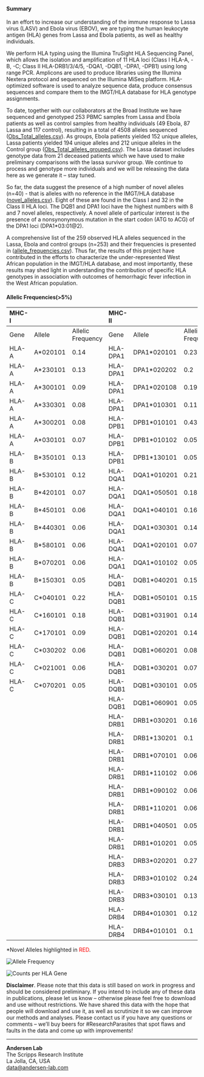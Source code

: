 #### Summary
In an effort to increase our understanding of the immune response to Lassa virus (LASV) and Ebola virus (EBOV), we are typing the human leukocyte antigen (HLA) genes from Lassa and Ebola patients, as well as healthy individuals.

We perform HLA typing using the Illumina TruSight HLA Sequencing Panel, which allows the isolation and amplification of 11 HLA loci (Class I HLA-A, -B, -C; Class II HLA-DRB1/3/4/5, -DQA1, -DQB1, -DPA1, -DPB1) using long range PCR. Amplicons are used to produce libraries using the Illumina Nextera protocol and sequenced on the Illumina MiSeq platform. HLA-optimized software is used to analyze sequence data, produce consensus sequences and compare them to the IMGT/HLA database for HLA genotype assignments.

To date, together with our collaborators at the Broad Institute we have sequenced and genotyped 253 PBMC samples from Lassa and Ebola patients as well as control samples from healthy individuals (49 Ebola, 87 Lassa and 117 control), resulting in a total of 4508 alleles sequenced ([Obs_Total_alleles.csv](https://github.com/andersen-lab/lassa-ebola-hla/blob/master/Obs_Total_alleles.csv)). As groups, Ebola patients yielded 152 unique alleles, Lassa patients yielded 194 unique alleles and 212 unique alleles in the Control group ([Obs_Total_alleles_grouped.csv](https://github.com/andersen-lab/lassa-ebola-hla/blob/master/Obs_Total_alleles_grouped.csv)). The Lassa dataset includes genotype data from 21 deceased patients which we have used to make preliminary comparisons with the lassa survivor group. We continue to process and genotype more individuals and we will be releasing the data here as we generate it – stay tuned.

So far, the data suggest the presence of a high number of novel alleles (n=40) - that is alleles with no reference in the IMGT/HLA database ([novel_alleles.csv](https://github.com/andersen-lab/lassa-ebola-hla/blob/master/novel_alleles.csv)). Eight of these are found in the Class I and 32 in the Class II HLA loci. The DQB1 and DPA1 loci have the highest numbers with 8 and 7 novel alleles, respectively. A novel allele of particular interest is the presence of a nonsynonymous mutation in the start codon (ATG to ACG) of the DPA1 loci (DPA1*03:01@2).

A comprehensive list of the 259 observed HLA alleles sequenced in the Lassa, Ebola and control groups (n=253) and their frequencies is presented in ([allele_frequencies.csv](https://github.com/andersen-lab/lassa-ebola-hla/blob/master/allele_frequencies.csv)). Thus far, the results of this project have contributed in the efforts to characterize the under-represented West African population in the IMGT/HLA database, and most importantly, these results may shed light in understanding the contribution of specific HLA genotypes in association with outcomes of hemorrhagic fever infection in the West African population.

#### Allelic Frequencies(>5%)

| MHC-I |          |                   | MHC-II   |             |                   |
| :--   | :--      |               :-- | :--      | :--         |               :-- |
| Gene  | Allele   | Allelic Frequency | Gene     | Allele      | Allelic Frequency |
| HLA-A | A*020101 |              0.14 | HLA-DPA1 | DPA1*020101 |              0.23 |
| HLA-A | A*230101 |              0.13 | HLA-DPA1 | DPA1*020202 |               0.2 |
| HLA-A | A*300101 |              0.09 | HLA-DPA1 | DPA1*020108 |              0.19 |
| HLA-A | A*330301 |              0.08 | HLA-DPA1 | DPA1*010301 |              0.11 |
| HLA-A | A*300201 |              0.08 | HLA-DPB1 | DPB1*010101 |              0.43 |
| HLA-A | A*030101 |              0.07 | HLA-DPB1 | DPB1*010102 |              0.05 |
| HLA-B | B*350101 |              0.13 | HLA-DPB1 | DPB1*130101 |              0.05 |
| HLA-B | B*530101 |              0.12 | HLA-DQA1 | DQA1*010201 |              0.21 |
| HLA-B | B*420101 |              0.07 | HLA-DQA1 | DQA1*050501 |              0.18 |
| HLA-B | B*450101 |              0.06 | HLA-DQA1 | DQA1*040101 |              0.16 |
| HLA-B | B*440301 |              0.06 | HLA-DQA1 | DQA1*030301 |              0.14 |
| HLA-B | B*580101 |              0.06 | HLA-DQA1 | DQA1*020101 |              0.07 |
| HLA-B | B*070201 |              0.06 | HLA-DQA1 | DQA1*010102 |              0.05 |
| HLA-B | B*150301 |              0.05 | HLA-DQB1 | DQB1*040201 |              0.15 |
| HLA-C | C*040101 |              0.22 | HLA-DQB1 | DQB1*050101 |              0.15 |
| HLA-C | C*160101 |              0.18 | HLA-DQB1 | DQB1*031901 |              0.14 |
| HLA-C | C*170101 |              0.09 | HLA-DQB1 | DQB1*020201 |              0.14 |
| HLA-C | C*030202 |              0.06 | HLA-DQB1 | DQB1*060201 |              0.08 |
| HLA-C | C*021001 |              0.06 | HLA-DQB1 | DQB1*030201 |              0.07 |
| HLA-C | C*070201 |              0.05 | HLA-DQB1 | DQB1*030101 |              0.05 |
|       |          |                   | HLA-DQB1 | DQB1*060901 |              0.05 |
|       |          |                   | HLA-DRB1 | DRB1*030201 |              0.16 |
|       |          |                   | HLA-DRB1 | DRB1*130201 |               0.1 |
|       |          |                   | HLA-DRB1 | DRB1*070101 |              0.06 |
|       |          |                   | HLA-DRB1 | DRB1*110102 |              0.06 |
|       |          |                   | HLA-DRB1 | DRB1*090102 |              0.06 |
|       |          |                   | HLA-DRB1 | DRB1*110201 |              0.06 |
|       |          |                   | HLA-DRB1 | DRB1*040501 |              0.05 |
|       |          |                   | HLA-DRB1 | DRB1*010201 |              0.05 |
|       |          |                   | HLA-DRB3 | DRB3*020201 |              0.27 |
|       |          |                   | HLA-DRB3 | DRB3*010102 |              0.24 |
|       |          |                   | HLA-DRB3 | DRB3*030101 |              0.13 |
|       |          |                   | HLA-DRB4 | DRB4*010301 |              0.12 |
|       |          |                   | HLA-DRB4 | DRB4*010101 |               0.1 |

\*Novel Alleles highlighted in <span style="color: red;">RED</span>.

![Allele Frequency](https://raw.githubusercontent.com/andersen-lab/lassa-ebola-hla/master/img/allelic_frequency.png)

![Counts per HLA Gene](https://raw.githubusercontent.com/andersen-lab/lassa-ebola-hla/master/img/counts.png)

**Disclaimer**. Please note that this data is still based on work in progress and should be considered preliminary. If you intend to include any of these data in publications, please let us know – otherwise please feel free to download and use without restrictions. We have shared this data with the hope that people will download and use it, as well as scrutinize it so we can improve our methods and analyses. Please contact us if you have any questions or comments – we’ll buy beers for #ResearchParasites that spot flaws and faults in the data and come up with improvements!

---
**Andersen Lab**  
The Scripps Research Institute  
La Jolla, CA, USA  
[data@andersen-lab.com](mailto:data@andersen-lab.com)
